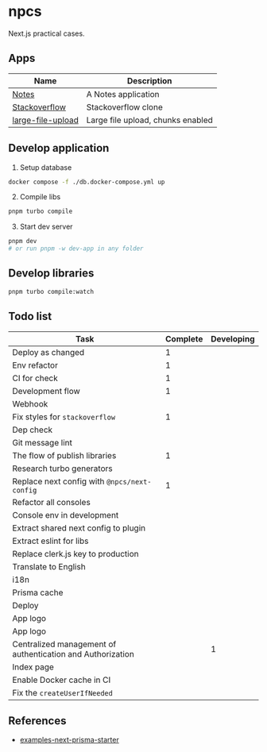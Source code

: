 # npcs

Next.js practical cases.

## Apps

| Name                                          | Description                       |
| --------------------------------------------- | --------------------------------- |
| [Notes](http://18.138.71.40:3001)             | A Notes application               |
| [Stackoverflow](http://18.138.71.40:3002)     | Stackoverflow clone               |
| [large-file-upload](http://18.138.71.40:3003) | Large file upload, chunks enabled |

## Develop application

1. Setup database

```bash
docker compose -f ./db.docker-compose.yml up
```

2. Compile libs

```bash
pnpm turbo compile
```

3. Start dev server

```bash
pnpm dev
# or run pnpm -w dev-app in any folder
```

## Develop libraries

```bash
pnpm turbo compile:watch
```

## Todo list

| Task                                                       | Complete | Developing |
| ---------------------------------------------------------- | -------- | ---------- |
| Deploy as changed                                          | 1        |            |
| Env refactor                                               | 1        |            |
| CI for check                                               | 1        |            |
| Development flow                                           | 1        |            |
| Webhook                                                    |          |            |
| Fix styles for `stackoverflow`                             | 1        |            |
| Dep check                                                  |          |            |
| Git message lint                                           |          |            |
| The flow of publish libraries                              | 1        |            |
| Research turbo generators                                  |          |            |
| Replace next config with `@npcs/next-config`               | 1        |            |
| Refactor all consoles                                      |          |            |
| Console env in development                                 |          |            |
| Extract shared next config to plugin                       |          |            |
| Extract eslint for libs                                    |          |            |
| Replace clerk.js key to production                         |          |            |
| Translate to English                                       |          |            |
| i18n                                                       |          |            |
| Prisma cache                                               |          |            |
| Deploy                                                     |          |            |
| App logo                                                   |          |            |
| App logo                                                   |          |            |
| Centralized management of authentication and Authorization |          | 1          |
| Index page                                                 |          |            |
| Enable Docker cache in CI                                  |          |            |
| Fix the `createUserIfNeeded`                               |          |            |

## References

- [examples-next-prisma-starter](https://github.com/trpc/examples-next-prisma-starter/blob/main/package.json)
